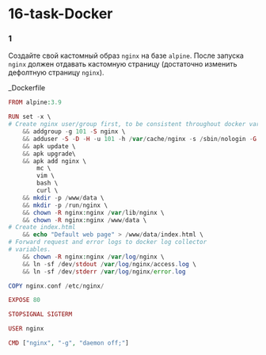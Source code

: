 # 16-task-Docker


### 1  
Создайте свой кастомный образ `nginx` на базе `alpine`. После запуска `nginx` должен отдавать кастомную страницу (достаточно изменить дефолтную страницу `nginx`).  

_Dockerfile
```php
FROM alpine:3.9

RUN set -x \
# Create nginx user/group first, to be consistent throughout docker variants
    && addgroup -g 101 -S nginx \
    && adduser -S -D -H -u 101 -h /var/cache/nginx -s /sbin/nologin -G nginx -g nginx nginx \
    && apk update \
    && apk upgrade\
    && apk add nginx \
        mc \
        vim \
        bash \
        curl \
    && mkdir -p /www/data \
    && mkdir -p /run/nginx \
    && chown -R nginx:nginx /var/lib/nginx \
    && chown -R nginx:nginx /www/data \
# Create index.html
    && echo "Default web page" > /www/data/index.html \
# Forward request and error logs to docker log collector
# variables.
    && chown -R nginx:nginx /var/log/nginx \
    && ln -sf /dev/stdout /var/log/nginx/access.log \
    && ln -sf /dev/stderr /var/log/nginx/error.log

COPY nginx.conf /etc/nginx/

EXPOSE 80

STOPSIGNAL SIGTERM

USER nginx 

CMD ["nginx", "-g", "daemon off;"]
```
